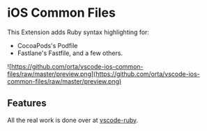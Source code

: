 # iOS Common Files

This Extension adds Ruby syntax highlighting for:

* CocoaPods's Podfile
* Fastlane's Fastfile, and a few others.

![https://github.com/orta/vscode-ios-common-files/raw/master/preview.png](https://github.com/orta/vscode-ios-common-files/raw/master/preview.png)

## Features

All the real work is done over at [vscode-ruby](https://github.com/rubyide/vscode-ruby).
